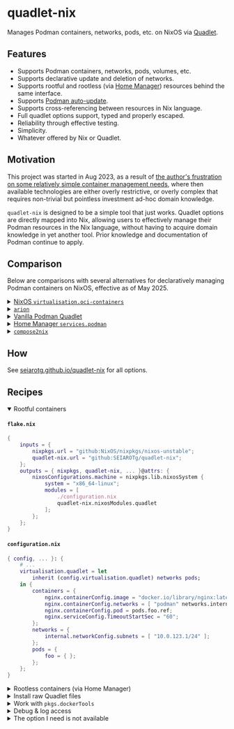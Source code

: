 # quadlet-nix

Manages Podman containers, networks, pods, etc. on NixOS via [Quadlet](https://docs.podman.io/en/latest/markdown/podman-systemd.unit.5.html).

## Features

- Supports Podman containers, networks, pods, volumes, etc.
- Supports declarative update and deletion of networks.
- Supports rootful and rootless (via [Home Manager](https://github.com/nix-community/home-manager)) resources behind the same interface.
- Supports [Podman auto-update][podman-auto-update].
- Supports cross-referencing between resources in Nix language.
- Full quadlet options support, typed and properly escaped.
- Reliability through effective testing.
- Simplicity.
- Whatever offered by Nix or Quadlet.

[podman-auto-update]: https://docs.podman.io/en/latest/markdown/podman-auto-update.1.html

## Motivation

This project was started in Aug 2023, as a result of [the author's frustration on some relatively simple container management needs](https://seiarotg.me/post/tidy-up-homelab-containers/), where then available technologies are either overly restrictive, or overly complex that requires non-trivial but pointless investment ad-hoc domain knowledge.

`quadlet-nix` is designed to be a simple tool that just works. Quadlet options are directly mapped into Nix, allowing users to effectively manage their Podman resources in the Nix language, without having to acquire domain knowledge in yet another tool. Prior knowledge and documentation of Podman continue to apply.

## Comparison

Below are comparisons with several alternatives for declaratively managing Podman containers on NixOS, effective as of May 2025.

<details>
<summary><a href="https://github.com/NixOS/nixpkgs/blob/master/nixos/modules/virtualisation/oci-containers.nix" target="_blank">NixOS <code>virtualisation.oci-containers</code></a></summary>

- 👍 Part of NixOS, no additional dependencies.
- 👍 Rootless container support without additional dependencies.
- 👍 Supports Docker.
- 😐 Compatible with podman auto-update (requires external setup).
- 👎 Limited options.
- 👎 Lack of support for networks, pods, etc.

</details>

<details>
<summary><a href="https://github.com/hercules-ci/arion" target="_blank"><code>arion</code></a></summary>

- 👍 Supports Docker.
- 😐 More indirection and moving parts.
- 👎 Limited options.
- 👎 Incompatible with podman auto-update.

</details>

<details>
<summary><a href="https://docs.podman.io/en/latest/markdown/podman-systemd.unit.5.html"  target="_blank">Vanilla Podman Quadlet</a></summary>

- 👍 Even less indirection.
- 😐 Compatible with podman auto-update (requires external setup).
- 😐 Requires more work to set up.
- 👎 Not integrated with rest of Nix configuration.

</details>

<details>
<summary><a href="https://nix-community.github.io/home-manager/options.xhtml#opt-services.podman.enable" target="_blank">Home Manager <code>services.podman</code></a></summary>

- 👍 Part of Home Manager, no additional dependencies if you are already using it.
- 👎 Lack of rootful container support.

</details>

<details>
<summary><a href="https://github.com/aksiksi/compose2nix" target="_blank"><code>compose2nix</code></a></summary>

- 👍 Supports Docker.
- 😐 Compatible with podman auto-update (requires external setup).
- 😐 More indirection and moving parts.
- 👎 Less maintainable Nix files due to generated boilerplate.
- 👎 Manual regeneration is required.
- 👎 Lack of rootless container support.
- 👎 Limited options.
- 👎 Fragmented configuration with source of truth being outside of Nix.

</details>

## How

See [seiarotg.github.io/quadlet-nix](https://seiarotg.github.io/quadlet-nix) for all options.

## Recipes

<details open>
<summary>Rootful containers</summary>

#### `flake.nix`

```nix
{
    inputs = {
        nixpkgs.url = "github:NixOS/nixpkgs/nixos-unstable";
        quadlet-nix.url = "github:SEIAROTg/quadlet-nix";
    };
    outputs = { nixpkgs, quadlet-nix, ... }@attrs: {
        nixosConfigurations.machine = nixpkgs.lib.nixosSystem {
            system = "x86_64-linux";
            modules = [
                ./configuration.nix
                quadlet-nix.nixosModules.quadlet
            ];
        };
    };
}
```

#### `configuration.nix`

```nix
{ config, ... }: {
    # ...
    virtualisation.quadlet = let
        inherit (config.virtualisation.quadlet) networks pods;
    in {
        containers = {
            nginx.containerConfig.image = "docker.io/library/nginx:latest";
            nginx.containerConfig.networks = [ "podman" networks.internal.ref ];
            nginx.containerConfig.pod = pods.foo.ref;
            nginx.serviceConfig.TimeoutStartSec = "60";
        };
        networks = {
            internal.networkConfig.subnets = [ "10.0.123.1/24" ];
        };
        pods = {
            foo = { };
        };
    };
}
```

</details>

<details>
<summary>Rootless containers (via Home Manager)</summary>

#### `flake.nix`

```nix
{
    inputs = {
        nixpkgs.url = "github:NixOS/nixpkgs/nixos-unstable";
        home-manager.url = "github:nix-community/home-manager";
        home-manager.inputs.nixpkgs.follows = "nixpkgs";
        quadlet-nix.url = "github:SEIAROTg/quadlet-nix";
    };
    outputs = { nixpkgs, quadlet-nix, home-manager, ... }@attrs: {
        nixosConfigurations.machine = nixpkgs.lib.nixosSystem {
            system = "x86_64-linux";
            modules = [
                ./configuration.nix
                home-manager.nixosModules.home-manager
                # to enable podman & podman systemd generator
                quadlet-nix.nixosModules.quadlet
            ];
        };
    };
}
```

#### `configuration.nix`

```nix
{
    # ...
    # to enable podman & podman systemd generator
    virtualisation.quadlet.enable = true;
    users.users.alice = {
        # ...
        # required for auto start before user login
        linger = true;
        # required for rootless container with multiple users
        autoSubUidGidRange = true;
    };
    home-manager.users.alice = { pkgs, config, ... }: {
        # ...
        imports = [ inputs.quadlet-nix.homeManagerModules.quadlet ];
        # This is crucial to ensure the systemd services are (re)started on config change
        systemd.user.startServices = "sd-switch";
        virtualisation.quadlet.containers = {
            echo-server = {
                autoStart = true;
                serviceConfig = {
                    RestartSec = "10";
                    Restart = "always";
                };
                containerConfig = {
                    image = "docker.io/mendhak/http-https-echo:31";
                    publishPorts = [ "127.0.0.1:8080:8080" ];
                    userns = "keep-id";
                };
            };
        };
    };
}
```

</details>

<details>
<summary>Install raw Quadlet files</summary>

If you wish to write raw Quadlet files instead of using the Nix options, you may do so with `rawConfig`. Using this will cause all other options (except `autoStart`) to be ignored though.

```nix
{ config, ... }: {
    # ...
    virtualisation.quadlet = let
        inherit (config.virtualisation.quadlet) networks pods;
    in {
        containers = {
            nginx.rawConfig = ''
                [Container]
                Image=docker.io/library/nginx:latest
                Network=podman
                Network=${networks.internal.ref}
                Pod=${pods.foo.ref}
                [Service]
                TimeoutStartSec=60
            '';
        };
        networks = {
            internal.networkConfig.subnets = [ "10.0.123.1/24" ];
        };
        pods = {
            foo = { };
        };
    };
}
```
</details>

<details>
<summary>Work with <code>pkgs.dockerTools</code></summary>

Podman natively supports multiple transport, including `docker-archive` that can be used with `pkgs.dockerTools`.

```nix
{ pkgs, ... }: let
    image = pkgs.dockerTools.buildImage {
        # ...
    };
in {
    virtualisation.quadlet.containers = {
        foo.containerConfig.image = "docker-archive:${image}";
    };
}
```

See: https://docs.podman.io/en/v5.5.0/markdown/podman-run.1.html#image

</details>

<details>
<summary>Debug & log access</summary>

`quadlet-nix` tries to put containers into full management under systemd. This means once a container crashes, it will be fully deleted and debugging mechanisms like `podman ps -a` or `podman logs` will not work.

However, status and logs are still accessible through systemd, namely, `systemctl status <service name>` and `journalctl -u <service name>`, where `<service name>` is container name, `<network name>-network`, `<pod name>-pod`, or similar. These names are the names as appeared in `virtualisation.quadlet.containers.<container name>`, rather than podman container name, in case it's different.

</details>

<details>
<summary>The option I need is not available</summary>

Check if that option is supported by Podman Quadlet here: https://docs.podman.io/en/latest/markdown/podman-systemd.unit.5.html.

If it exists, please create an issue or send a PR to add.

Otherwise, please use `PodmanArgs` and `GlobalArgs` to insert additional command line arguments as `quadlet-nix` does not intend to support options beyond what Quadlet offers.

</details>
